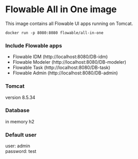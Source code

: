 # Flowable All in One image

This image contains all Flowable UI apps running on Tomcat.

```
docker run -p 8080:8080 flowable/all-in-one
```

### Include Flowable apps
* Flowable IDM  (http://localhost:8080/DB-idm)
* Flowable Modeler  (http://localhost:8080/DB-modeler)
* Flowable Task  (http://localhost:8080/DB-task)
* Flowable Admin  (http://localhost:8080/DB-admin)

### Tomcat

version 8.5.34

### Database

in memory h2

### Default user

user: admin  
password: test
